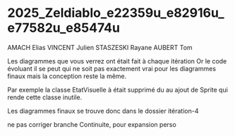 # 2025_Zeldiablo_e22359u_e82916u_e77582u_e85474u

AMACH Elias
VINCENT Julien
STASZESKI Rayane
AUBERT Tom


Les diagrammes que vous verrez ont était fait à chaque itération
Or le code évoluant il se peut qui ne soit pas exactement vrai pour les diagrammes finaux 
mais la conception reste la même. 

Par exemple la classe EtatVisuelle à était supprimé du au ajout de Sprite qui rende cette classe inutile.

Les diagrammes finaux se trouve donc dans le dossier itération-4

ne pas corriger branche Continuite, pour expansion perso
